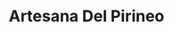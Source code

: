 ---
title: "Artesana Del Pirineo"
url: /la-puebla-de-castro/artesana-del-pirineo/
shop: Allgemein
---
